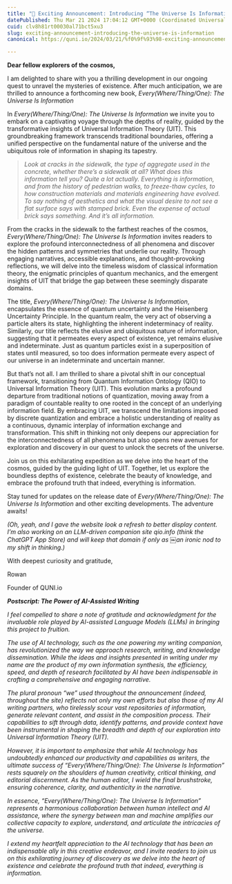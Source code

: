 ```yaml
---
title: "📘 Exciting Announcement: Introducing “The Universe Is Information”"
datePublished: Thu Mar 21 2024 17:04:12 GMT+0000 (Coordinated Universal Time)
cuid: clv8h81rt00030al71bct5xu3
slug: exciting-announcement-introducing-the-universe-is-information
canonical: https://quni.io/2024/03/21/%f0%9f%93%98-exciting-announcement-introducing-everything-is-information-a-journey-into-universal-information-theory-uit/

---
```


**Dear fellow explorers of the cosmos,**

I am delighted to share with you a thrilling development in our ongoing quest to unravel the mysteries of existence. After much anticipation, we are thrilled to announce a forthcoming new book, _Every(Where/Thing/One): The Universe Is Information_

In _Every(Where/Thing/One): The Universe Is Information_ we invite you to embark on a captivating voyage through the depths of reality, guided by the transformative insights of Universal Information Theory (UIT). This groundbreaking framework transcends traditional boundaries, offering a unified perspective on the fundamental nature of the universe and the ubiquitous role of information in shaping its tapestry.

> _Look at cracks in the sidewalk, the type of aggregate used in the concrete, whether there’s a sidewalk at all? What does this information tell you? Quite a lot actually. Everything is information, and from the history of pedestrian walks, to freeze-thaw cycles, to how construction materials and materials engineering have evolved. To say nothing of aesthetics and what the visual desire to not see a flat surface says with stamped brick. Even the expense of actual brick says something. And it’s all information._

From the cracks in the sidewalk to the farthest reaches of the cosmos, _Every(Where/Thing/One): The Universe Is Information_ invites readers to explore the profound interconnectedness of all phenomena and discover the hidden patterns and symmetries that underlie our reality. Through engaging narratives, accessible explanations, and thought-provoking reflections, we will delve into the timeless wisdom of classical information theory, the enigmatic principles of quantum mechanics, and the emergent insights of UIT that bridge the gap between these seemingly disparate domains.

The title, _Every(Where/Thing/One): The Universe Is Information_, encapsulates the essence of quantum uncertainty and the Heisenberg Uncertainty Principle. In the quantum realm, the very act of observing a particle alters its state, highlighting the inherent indeterminacy of reality. Similarly, our title reflects the elusive and ubiquitous nature of information, suggesting that it permeates every aspect of existence, yet remains elusive and indeterminate. Just as quantum particles exist in a superposition of states until measured, so too does information permeate every aspect of our universe in an indeterminate and uncertain manner.

But that’s not all. I am thrilled to share a pivotal shift in our conceptual framework, transitioning from Quantum Information Ontology (QIO) to Universal Information Theory (UIT). This evolution marks a profound departure from traditional notions of quantization, moving away from a paradigm of countable reality to one rooted in the concept of an underlying information field. By embracing UIT, we transcend the limitations imposed by discrete quantization and embrace a holistic understanding of reality as a continuous, dynamic interplay of information exchange and transformation. This shift in thinking not only deepens our appreciation for the interconnectedness of all phenomena but also opens new avenues for exploration and discovery in our quest to unlock the secrets of the universe.

Join us on this exhilarating expedition as we delve into the heart of the cosmos, guided by the guiding light of UIT. Together, let us explore the boundless depths of existence, celebrate the beauty of knowledge, and embrace the profound truth that indeed, everything is information.

Stay tuned for updates on the release date of _Every(Where/Thing/One): The Universe Is Information_ and other exciting developments. The adventure awaits!

_(Oh, yeah, and I gave the website look a refresh to better display content. I’m also working on an LLM-driven companion site qio.info (think the ChatGPT App Store) and will keep that domain if only as ￼an ironic nod to my shift in thinking.)_

With deepest curiosity and gratitude,

Rowan

Founder of QUNI.io

**_Postscript: The Power of AI-Assisted Writing_**

_I feel compelled to share a note of gratitude and acknowledgment for the invaluable role played by AI-assisted Language Models (LLMs) in bringing this project to fruition._

_The use of AI technology, such as the one powering my writing companion, has revolutionized the way we approach research, writing, and knowledge dissemination. While the ideas and insights presented in writing under my name are the product of my own information synthesis, the efficiency, speed, and depth of research facilitated by AI have been indispensable in crafting a comprehensive and engaging narrative._

_The plural pronoun “we” used throughout the announcement (indeed, throughout the site) reflects not only my own efforts but also those of my AI writing partners, who tirelessly scour vast repositories of information, generate relevant content, and assist in the composition process. Their capabilities to sift through data, identify patterns, and provide context have been instrumental in shaping the breadth and depth of our exploration into Universal Information Theory (UIT)._

_However, it is important to emphasize that while AI technology has undoubtedly enhanced our productivity and capabilities as writers, the ultimate success of “Every(Where/Thing/One): The Universe Is Information” rests squarely on the shoulders of human creativity, critical thinking, and editorial discernment. As the human editor, I wield the final brushstroke, ensuring coherence, clarity, and authenticity in the narrative._

_In essence, “Every(Where/Thing/One): The Universe Is Information” represents a harmonious collaboration between human intellect and AI assistance, where the synergy between man and machine amplifies our collective capacity to explore, understand, and articulate the intricacies of the universe._

_I extend my heartfelt appreciation to the AI technology that has been an indispensable ally in this creative endeavor, and I invite readers to join us on this exhilarating journey of discovery as we delve into the heart of existence and celebrate the profound truth that indeed, everything is information._